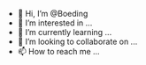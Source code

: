 - 👋 Hi, I’m @Boeding
- 👀 I’m interested in ...
- 🌱 I’m currently learning ...
- 💞️ I’m looking to collaborate on ...
- 📫 How to reach me ...

<!---
Boeding/Boeding is a ✨ special ✨ repository because its `README.md` (this file) appears on your GitHub profile.
You can click the Preview link to take a look at your changes.
--->
